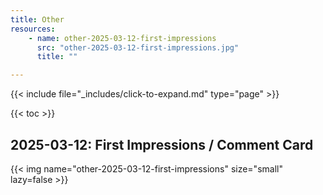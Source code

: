 ```yaml
---
title: Other
resources:
    - name: other-2025-03-12-first-impressions
      src: "other-2025-03-12-first-impressions.jpg"
      title: ""

---
```


{{< include file="_includes/click-to-expand.md" type="page" >}}

{{< toc >}}

## 2025-03-12: First Impressions / Comment Card

{{< img name="other-2025-03-12-first-impressions" size="small" lazy=false >}}
